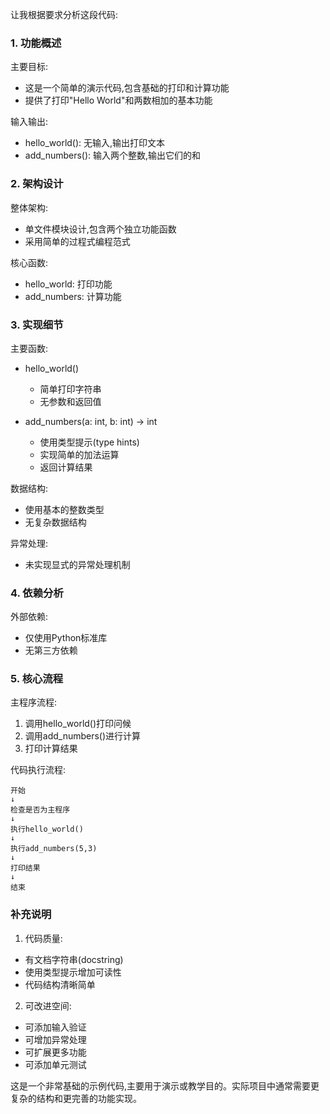 让我根据要求分析这段代码:

### 1. 功能概述

主要目标:
- 这是一个简单的演示代码,包含基础的打印和计算功能
- 提供了打印"Hello World"和两数相加的基本功能

输入输出:
- hello_world(): 无输入,输出打印文本
- add_numbers(): 输入两个整数,输出它们的和

### 2. 架构设计

整体架构:
- 单文件模块设计,包含两个独立功能函数
- 采用简单的过程式编程范式

核心函数:
- hello_world: 打印功能
- add_numbers: 计算功能

### 3. 实现细节

主要函数:
- hello_world()
  - 简单打印字符串
  - 无参数和返回值
  
- add_numbers(a: int, b: int) -> int
  - 使用类型提示(type hints)
  - 实现简单的加法运算
  - 返回计算结果

数据结构:
- 使用基本的整数类型
- 无复杂数据结构

异常处理:
- 未实现显式的异常处理机制

### 4. 依赖分析

外部依赖:
- 仅使用Python标准库
- 无第三方依赖

### 5. 核心流程

主程序流程:
1. 调用hello_world()打印问候
2. 调用add_numbers()进行计算
3. 打印计算结果

代码执行流程:
```
开始
↓
检查是否为主程序
↓
执行hello_world()
↓
执行add_numbers(5,3)
↓
打印结果
↓
结束
```

### 补充说明

1. 代码质量:
- 有文档字符串(docstring)
- 使用类型提示增加可读性
- 代码结构清晰简单

2. 可改进空间:
- 可添加输入验证
- 可增加异常处理
- 可扩展更多功能
- 可添加单元测试

这是一个非常基础的示例代码,主要用于演示或教学目的。实际项目中通常需要更复杂的结构和更完善的功能实现。